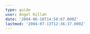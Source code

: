 ```yaml
---
type: guide
user: Angel Killah
date: '2004-06-18T14:58:07.000Z'
lastmod: '2004-07-13T12:36:37.000Z'
---
```


